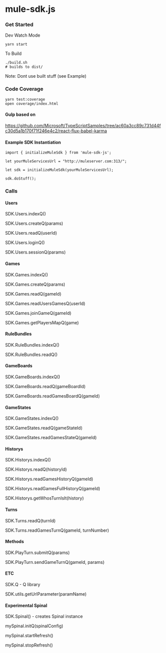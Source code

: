 # mule-sdk.js

### Get Started

Dev Watch Mode
```
yarn start
```

To Build
```
./build.sh
# builds to dist/
```
Note: Dont use built stuff (see Example)

### Code Coverage

```
yarn test:coverage
open coverage/index.html
```

#### Gulp based on

https://github.com/Microsoft/TypeScriptSamples/tree/ac60a3cc89c731d44fc30d5a1b170f71f246e4c2/react-flux-babel-karma

#### Example SDK Instantiation

```
import { initializeMuleSdk } from 'mule-sdk-js';

let yourMuleServicesUrl = "http://muleserver.com:313/";

let sdk = initializeMuleSdk(yourMuleServicesUrl);

sdk.doStuff();
```


### Calls

#### Users
SDK.Users.indexQ()

SDK.Users.createQ(params)

SDK.Users.readQ(userId)


SDK.Users.loginQ()

SDK.Users.sessionQ(params)

#### Games
SDK.Games.indexQ()

SDK.Games.createQ(params)

SDK.Games.readQ(gameId)

SDK.Games.readUsersGamesQ(userId)

SDK.Games.joinGameQ(gameId)

SDK.Games.getPlayersMapQ(game)

#### RuleBundles
SDK.RuleBundles.indexQ()

SDK.RuleBundles.readQ()

#### GameBoards
SDK.GameBoards.indexQ()

SDK.GameBoards.readQ(gameBoardId)

SDK.GameBoards.readGamesBoardQ(gameId)

#### GameStates
SDK.GameStates.indexQ()

SDK.GameStates.readQ(gameStateId)

SDK.GameStates.readGamesStateQ(gameId)

#### Historys
SDK.Historys.indexQ()

SDK.Historys.readQ(historyId)

SDK.Historys.readGamesHistoryQ(gameId)

SDK.Historys.readGamesFullHistoryQ(gameId)

SDK.Historys.getWhosTurnIsIt(history)

#### Turns
SDK.Turns.readQ(turnId)

SDK.Turns.readGamesTurnQ(gameId, turnNumber)

#### Methods

SDK.PlayTurn.submitQ(params)

SDK.PlayTurn.sendGameTurnQ(gameId, params)

#### ETC

SDK.Q - Q library

SDK.utils.getUrlParameter(paramName)

#### Experimental Spinal

SDK.Spinal() - creates Spinal instance

mySpinal.initQ(spinalConfig)

mySpinal.startRefresh()

mySpinal.stopRefresh()
